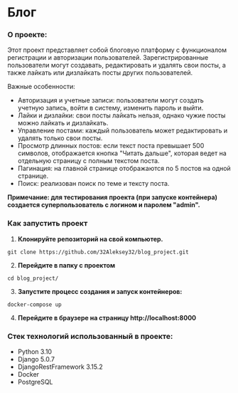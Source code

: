 # Блог

### О проекте:
Этот проект представляет собой блоговую платформу с функционалом регистрации и авторизации пользователей. 
Зарегистрированные пользователи могут создавать, редактировать и удалять свои посты, а также лайкать или дизлайкать посты других пользователей.

Важные особенности:
- Авторизация и учетные записи: пользователи могут создать учетную запись, войти в систему, изменить пароль и выйти.
- Лайки и дизлайки: свои посты лайкать нельзя, однако чужие посты можно лайкать и дизлайкать.
- Управление постами: каждый пользователь может редактировать и удалять только свои посты.
- Просмотр длинных постов: если текст поста превышает 500 символов, отображается кнопка "Читать дальше", которая ведет на отдельную страницу с полным текстом поста.
- Пагинация: на главной странице отображаются по 5 постов на одной странице.
- Поиск: реализован поиск по теме и тексту поста.

**Примечание: для тестирования проекта (при запуске контейнера) создается суперпользователь с логином и паролем "admin".**


### Как запустить проект

1. **Клонируйте репозиторий на свой компьютер.**

```
git clone https://github.com/32Aleksey32/blog_project.git
```

2. **Перейдите в папку с проектом**
```
cd blog_project/
```

3. **Запустите процесс создания и запуск контейнеров:**
```
docker-compose up
```

4. **Перейдите в браузере на страницу http://localhost:8000**


### Стек технологий использованный в проекте:
- Python 3.10
- Django 5.0.7
- DjangoRestFramework 3.15.2
- Docker
- PostgreSQL